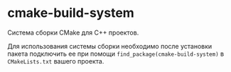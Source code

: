 # cmake-build-system

Система сборки CMake для C++ проектов.

Для использования системы сборки необходимо после установки пакета подключить ее при
помощи `find_package(cmake-build-system)` в `CMakeLists.txt` вашего проекта.